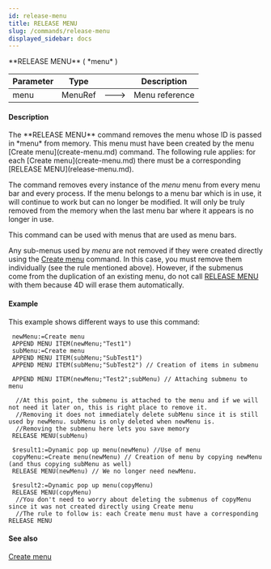 ```yaml
---
id: release-menu
title: RELEASE MENU
slug: /commands/release-menu
displayed_sidebar: docs
---
```


<!--REF #_command_.RELEASE MENU.Syntax-->**RELEASE MENU** ( *menu* )<!-- END REF-->
<!--REF #_command_.RELEASE MENU.Params-->
| Parameter | Type |  | Description |
| --- | --- | --- | --- |
| menu | MenuRef | &#x1F852; | Menu reference |

<!-- END REF-->

#### Description 

<!--REF #_command_.RELEASE MENU.Summary-->The **RELEASE MENU** command removes the menu whose ID is passed in *menu* from memory.<!-- END REF--> This menu must have been created by the menu [Create menu](create-menu.md) command. The following rule applies: for each [Create menu](create-menu.md) there must be a corresponding [RELEASE MENU](release-menu.md).

The command removes every instance of the *menu* menu from every menu bar and every process. If the menu belongs to a menu bar which is in use, it will continue to work but can no longer be modified. It will only be truly removed from the memory when the last menu bar where it appears is no longer in use.

This command can be used with menus that are used as menu bars.

Any sub-menus used by *menu* are not removed if they were created directly using the [Create menu](create-menu.md) command. In this case, you must remove them individually (see the rule mentioned above). However, if the submenus come from the duplication of an existing menu, do not call [RELEASE MENU](release-menu.md) with them because 4D will erase them automatically.

#### Example 

This example shows different ways to use this command:

```4d
 newMenu:=Create menu
 APPEND MENU ITEM(newMenu;"Test1")
 subMenu:=Create menu
 APPEND MENU ITEM(subMenu;"SubTest1")
 APPEND MENU ITEM(subMenu;"SubTest2") // Creation of items in submenu
 
 APPEND MENU ITEM(newMenu;"Test2";subMenu) // Attaching submenu to menu
 
  //At this point, the submenu is attached to the menu and if we will not need it later on, this is right place to remove it.
  //Removing it does not immediately delete subMenu since it is still used by newMenu. subMenu is only deleted when newMenu is.
  //Removing the submenu here lets you save memory
 RELEASE MENU(subMenu)
 
 $result1:=Dynamic pop up menu(newMenu) //Use of menu
 copyMenu:=Create menu(newMenu) // Creation of menu by copying newMenu (and thus copying subMenu as well)
 RELEASE MENU(newMenu) // We no longer need newMenu.
 
 $result2:=Dynamic pop up menu(copyMenu)
 RELEASE MENU(copyMenu)
  //You don't need to worry about deleting the submenus of copyMenu since it was not created directly using Create menu
  //The rule to follow is: each Create menu must have a corresponding RELEASE MENU
```

#### See also 

[Create menu](create-menu.md)  
